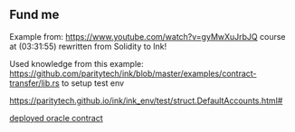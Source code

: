 ## Fund me

Example from: https://www.youtube.com/watch?v=gyMwXuJrbJQ course at (03:31:55)
rewritten from Solidity to Ink!

Used knowledge from this example: https://github.com/paritytech/ink/blob/master/examples/contract-transfer/lib.rs
to setup test env

https://paritytech.github.io/ink/ink_env/test/struct.DefaultAccounts.html#


[deployed oracle contract](#deployed-contracts)